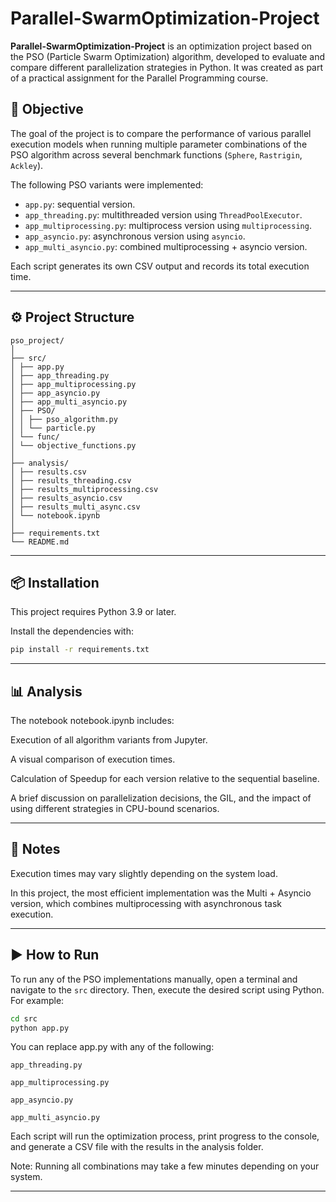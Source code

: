 # Parallel-SwarmOptimization-Project

**Parallel-SwarmOptimization-Project** is an optimization project based on the PSO (Particle Swarm Optimization) algorithm, developed to evaluate and compare different parallelization strategies in Python. It was created as part of a practical assignment for the Parallel Programming course.

## 🧠 Objective

The goal of the project is to compare the performance of various parallel execution models when running multiple parameter combinations of the PSO algorithm across several benchmark functions (`Sphere`, `Rastrigin`, `Ackley`).

The following PSO variants were implemented:

- `app.py`: sequential version.
- `app_threading.py`: multithreaded version using `ThreadPoolExecutor`.
- `app_multiprocessing.py`: multiprocess version using `multiprocessing`.
- `app_asyncio.py`: asynchronous version using `asyncio`.
- `app_multi_asyncio.py`: combined multiprocessing + asyncio version.

Each script generates its own CSV output and records its total execution time.

---

## ⚙️ Project Structure
```
pso_project/
│
├── src/
│ ├── app.py
│ ├── app_threading.py
│ ├── app_multiprocessing.py
│ ├── app_asyncio.py
│ ├── app_multi_asyncio.py
│ ├── PSO/
│ │ ├── pso_algorithm.py
│ │ └── particle.py
│ └── func/
│ └── objective_functions.py
│
├── analysis/
│ ├── results.csv
│ ├── results_threading.csv
│ ├── results_multiprocessing.csv
│ ├── results_asyncio.csv
│ ├── results_multi_async.csv
│ └── notebook.ipynb
│
├── requirements.txt
└── README.md
```
---

## 📦 Installation

This project requires Python 3.9 or later.

Install the dependencies with:

```bash
pip install -r requirements.txt
```

---

## 📊 Analysis

The notebook notebook.ipynb includes:

Execution of all algorithm variants from Jupyter.

A visual comparison of execution times.

Calculation of Speedup for each version relative to the sequential baseline.

A brief discussion on parallelization decisions, the GIL, and the impact of using different strategies in CPU-bound scenarios.

---

## 📝 Notes

Execution times may vary slightly depending on the system load.

In this project, the most efficient implementation was the Multi + Asyncio version, which combines multiprocessing with asynchronous task execution.

---

## ▶️ How to Run

To run any of the PSO implementations manually, open a terminal and navigate to the `src` directory. Then, execute the desired script using Python. For example:

```bash
cd src
python app.py
```

You can replace app.py with any of the following:

`app_threading.py`

`app_multiprocessing.py`

`app_asyncio.py`

`app_multi_asyncio.py`

Each script will run the optimization process, print progress to the console, and generate a CSV file with the results in the analysis folder.

Note: Running all combinations may take a few minutes depending on your system.

---
